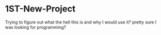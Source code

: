 # 1ST-New-Project
Trying to figure out what the hell this is and why I would use it? 
pretty sure I was looking for programming?
